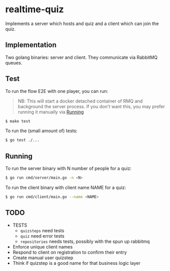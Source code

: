 # realtime-quiz

Implements a server which hosts and quiz and a client which can join the quiz.

## Implementation

Two golang binaries: server and client.  They communicate via RabbitMQ queues.

## Test

To run the flow E2E with one player, you can run:

> NB: This will start a docker detached container of RMQ and background the server process. If you don't want this, you may prefer running it manually via [Running](#running)

```bash
$ make test
```

To run the (small amount of) tests:

```bash
$ go test ./...
```

## Running

To run the server binary with N number of people for a quiz:

```bash
$ go run cmd/server/main.go -n <N>
```

To run the client binary with client name NAME for a quiz:

```bash
$ go run cmd/client/main.go --name <NAME>
```

## TODO

- TESTS
    - `quizsteps` need tests
    - `quiz`  need error tests
    - `repositories` needs tests, possibly with the spun up rabbitmq
- Enforce unique client names
- Respond to client on registration to confirm their entry
- Create manual user quizstep
- Think if quizstep is a good name for that business logic layer